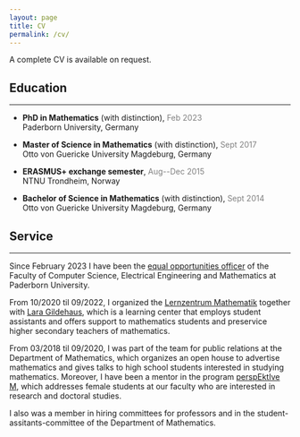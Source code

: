 ```yaml
---
layout: page
title: CV
permalink: /cv/
---
```


A complete CV is available on request.

## Education
____
- **PhD in Mathematics** (with distinction),
 <span style="color:gray">Feb 2023</span>\
Paderborn University, Germany

- **Master of Science in Mathematics** (with distinction),
 <span style="color:gray">Sept 2017</span>\
Otto von Guericke University Magdeburg, Germany

- **ERASMUS+ exchange semester**,
 <span style="color:gray">Aug--Dec 2015</span>\
NTNU Trondheim, Norway

- **Bachelor of Science in Mathematics** (with distinction),
 <span style="color:gray">Sept 2014</span>\
Otto von Guericke University Magdeburg, Germany

## Service
____
Since February 2023 I have been the [equal opportunities officer](https://www.eim.uni-paderborn.de/en/faculty/faculty/organisation/equal-opportunities-officer) of the Faculty of Computer Science, Electrical Engineering and Mathematics at Paderborn University. 

From 10/2020 til 09/2022, I organized the [Lernzentrum Mathematik](https://math.uni-paderborn.de/studium/lernzentrum-unterstuetzung-im-mathe-studium) together with [Lara Gildehaus](https://www.uni-paderborn.de/en/person/78771), which is a learning center that employs student assistants and offers support to mathematics students and preservice higher secondary teachers of mathematics.
 
From 03/2018 til 09/2020, I was part of the team for public relations at the Department of Mathematics, which organizes an open house to advertise mathematics and gives talks to high school students interested in studying mathematics. 
Moreover, I have been a mentor in the program [perspEktIve M](https://www.eim.uni-paderborn.de/en/faculty/studies/mentoring-program), which addresses female students at our faculty who are interested in research and doctoral studies.
 
I also was a member in hiring committees for professors and in the student-assitants-committee of the Department of Mathematics.
